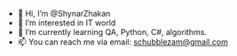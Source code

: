 - 👋 Hi, I’m @ShynarZhakan
- 👀 I’m interested in IT world
- 🌱 I’m currently learning QA, Python, C#, algorithms.  
- 📫 You can reach me via email: schubblezam@gmail.com

<!---
ShynarZhakan/ShynarZhakan is a ✨ special ✨ repository because its `README.md` (this file) appears on your GitHub profile.
You can click the Preview link to take a look at your changes.
--->

